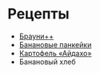 # Рецепты

- [Брауни++](brownie.md)
- [Банановые панкейки](banana_pancakes.md)
- [Картофель «Айдахо»](aidaho.md)
- Банановый хлеб
